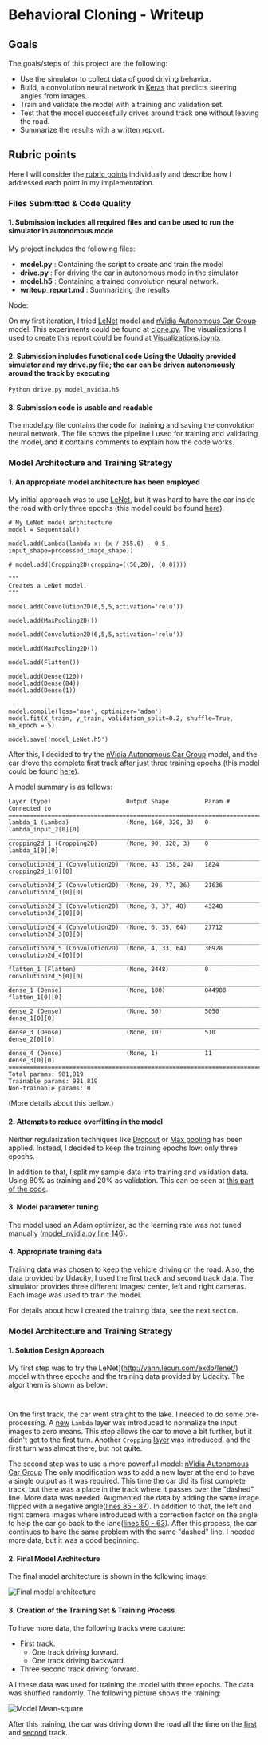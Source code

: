 # Behavioral Cloning - Writeup

## Goals

The goals/steps of this project are the following:

- Use the simulator to collect data of good driving behavior.
- Build, a convolution neural network in [Keras](https://keras.io/) that predicts steering angles from images.
- Train and validate the model with a training and validation set.
- Test that the model successfully drives around track one without leaving the road.
- Summarize the results with a written report.

## Rubric points

Here I will consider the [rubric points](https://review.udacity.com/#!/rubrics/432/view) individually and describe how I addressed each point in my implementation.

### Files Submitted & Code Quality

#### 1. Submission includes all required files and can be used to run the simulator in autonomous mode
My project includes the following files:

- **model.py** : Containing the script to create and train the model
- **drive.py** : For driving the car in autonomous mode in the simulator 
- **model.h5** : Containing a trained convolution neural network.
- **writeup_report.md** : Summarizing the results

Node:

On my first iteration, I tried [LeNet](http://yann.lecun.com/exdb/lenet/) model and [nVidia Autonomous Car Group](https://devblogs.nvidia.com/parallelforall/deep-learning-self-driving-cars/) model. This experiments could be found at [clone.py](clone.py).
The visualizations I used to create this report could be found at [Visualizations.ipynb](Visualizations.ipynb). 

#### 2. Submission includes functional code Using the Udacity provided simulator and my drive.py file; the car can be driven autonomously around the track by executing

```
Python drive.py model_nvidia.h5
```

#### 3. Submission code is usable and readable

The model.py file contains the code for training and saving the convolution neural network. The file shows the pipeline I used for training and validating the model, and it contains comments to explain how the code works.

### Model Architecture and Training Strategy

#### 1. An appropriate model architecture has been employed

My initial approach was to use [LeNet](http://yann.lecun.com/exdb/lenet/), but it was hard to have the car inside the road with only three epochs (this model could be found [here](model_LeNet.py.py)). 

```
# My LeNet model architecture
model = Sequential()

model.add(Lambda(lambda x: (x / 255.0) - 0.5, input_shape=processed_image_shape))

# model.add(Cropping2D(cropping=((50,20), (0,0))))

"""
Creates a LeNet model.
"""

model.add(Convolution2D(6,5,5,activation='relu'))

model.add(MaxPooling2D())

model.add(Convolution2D(6,5,5,activation='relu'))

model.add(MaxPooling2D())

model.add(Flatten())

model.add(Dense(120))
model.add(Dense(84))
model.add(Dense(1))


model.compile(loss='mse', optimizer='adam')
model.fit(X_train, y_train, validation_split=0.2, shuffle=True, nb_epoch = 5)

model.save('model_LeNet.h5')
```

After this, I decided to try the [nVidia Autonomous Car Group](https://devblogs.nvidia.com/parallelforall/deep-learning-self-driving-cars/) model, and the car drove the complete first track after just three training epochs (this model could be found [here](model.py#L108-L123)).

A model summary is as follows:


```
Layer (type)                     Output Shape          Param #     Connected to                     
====================================================================================================
lambda_1 (Lambda)                (None, 160, 320, 3)   0           lambda_input_2[0][0]             
____________________________________________________________________________________________________
cropping2d_1 (Cropping2D)        (None, 90, 320, 3)    0           lambda_1[0][0]                   
____________________________________________________________________________________________________
convolution2d_1 (Convolution2D)  (None, 43, 158, 24)   1824        cropping2d_1[0][0]               
____________________________________________________________________________________________________
convolution2d_2 (Convolution2D)  (None, 20, 77, 36)    21636       convolution2d_1[0][0]            
____________________________________________________________________________________________________
convolution2d_3 (Convolution2D)  (None, 8, 37, 48)     43248       convolution2d_2[0][0]            
____________________________________________________________________________________________________
convolution2d_4 (Convolution2D)  (None, 6, 35, 64)     27712       convolution2d_3[0][0]            
____________________________________________________________________________________________________
convolution2d_5 (Convolution2D)  (None, 4, 33, 64)     36928       convolution2d_4[0][0]            
____________________________________________________________________________________________________
flatten_1 (Flatten)              (None, 8448)          0           convolution2d_5[0][0]            
____________________________________________________________________________________________________
dense_1 (Dense)                  (None, 100)           844900      flatten_1[0][0]                  
____________________________________________________________________________________________________
dense_2 (Dense)                  (None, 50)            5050        dense_1[0][0]                    
____________________________________________________________________________________________________
dense_3 (Dense)                  (None, 10)            510         dense_2[0][0]                    
____________________________________________________________________________________________________
dense_4 (Dense)                  (None, 1)             11          dense_3[0][0]                    
====================================================================================================
Total params: 981,819
Trainable params: 981,819
Non-trainable params: 0
```

(More details about this bellow.)

#### 2. Attempts to reduce overfitting in the model

Neither regularization techniques like [Dropout](https://en.wikipedia.org/wiki/Dropout_(neural_networks)) or [Max pooling](https://en.wikipedia.org/wiki/Convolutional_neural_network#Max_pooling_shape) has been applied. Instead, I decided to keep the training epochs low: only three epochs.

In addition to that, I split my sample data into training and validation data. Using 80% as training and 20% as validation. This can be seen at [this part of the code](model_nvidia.py#L121).

#### 3. Model parameter tuning

The model used an Adam optimizer, so the learning rate was not tuned manually ([model_nvidia.py line 146](model.py#L120)).

#### 4. Appropriate training data

Training data was chosen to keep the vehicle driving on the road. Also, the data provided by Udacity, I used the first track and second track data. The simulator provides three different images: center, left and right cameras. Each image was used to train the model.

For details about how I created the training data, see the next section.

### Model Architecture and Training Strategy

#### 1. Solution Design Approach

My first step was to try the LeNet](http://yann.lecun.com/exdb/lenet/) model with three epochs and the training data provided by Udacity. The algorithem is shown as below:

```


```

On the first track, the car went straight to the lake. I needed to do some pre-processing. A [new](model.py#L104) `Lambda` layer was introduced to normalize the input images to zero means. This step allows the car to move a bit further, but it didn't get to the first turn. Another `Cropping` [layer](model.py#L105) was introduced, and the first turn was almost there, but not quite.

The second step was to use a more powerfull model: [nVidia Autonomous Car Group](https://devblogs.nvidia.com/parallelforall/deep-learning-self-driving-cars/) The only modification was to add a new layer at the end to have a single output as it was required. This time the car did its first complete track, but there was a place in the track where it passes over the "dashed" line. More data was needed. Augmented the data by adding the same image flipped with a negative angle([lines 85 - 87](model.py#L85-L87)). In addition to that, the left and right camera images where introduced with a correction factor on the angle to help the car go back to the lane([lines 50 - 63](model.py#L50-L63)). After this process, the car continues to have the same problem with the same "dashed" line. I needed more data, but it was a good beginning.

#### 2. Final Model Architecture

The final model architecture is shown in the following image:

![Final model architecture](examples/Nvidia_cnn-architecture.png)

#### 3. Creation of the Training Set & Training Process

To have more data, the following tracks were capture:

- First track.
  - One track driving forward.
  - One track driving backward.
- Three second track driving forward.

All these data was used for training the model with three epochs. The data was shuffled randomly. The following picture shows the training:

![Model Mean-square ](images/model_mse_lost.png)

After this training, the car was driving down the road all the time on the [first](video.mp4) and [second](video_second_track.mp4) track. 
